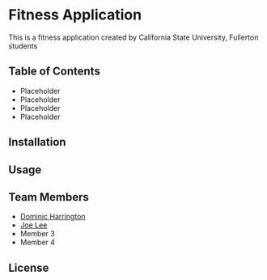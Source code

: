 # Fitness Application
This is a fitness application created by California State University, Fullerton students

## Table of Contents
- Placeholder
- Placeholder
- Placeholder
- Placeholder

## Installation

## Usage

## Team Members
- [Dominic Harrington](https://github.com/drharrington)
- [Joe Lee](https://github.com/j1yl)
- Member 3
- Member 4

## License

